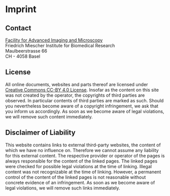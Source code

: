 # Imprint

## Contact
[Facility for Advanced Imaging and Microscopy](https://www.fmi.ch/platforms/platform.html?plt=110)</br>
Friedrich Miescher Institute for Biomedical Research</br>
Maulbeerstrasse 66</br>
CH - 4058 Basel

## License
All online documents, websites and parts thereof are licensed under [Creative Commons CC-BY 4.0 License](https://creativecommons.org/licenses/by/4.0/).
Insofar as the content on this site was not created by the operator, the copyrights of third parties are observed. In particular contents of third parties are marked as such. Should you nevertheless become aware of a copyright infringement, we ask that you inform us accordingly. As soon as we become aware of legal violations, we will remove such content immediately.

## Disclaimer of Liability
This website contains links to external third-party websites, the content of which we have no influence on. Therefore we cannot assume any liability for this external content. The respective provider or operator of the pages is always responsible for the content of the linked pages. The linked pages were checked for possible legal violations at the time of linking. Illegal content was not recognizable at the time of linking. However, a permanent control of the content of the linked pages is not reasonable without concrete evidence of an infringement. As soon as we become aware of legal violations, we will remove such links immediately.
